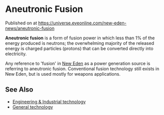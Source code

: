# Aneutronic Fusion
Published on  at https://universe.eveonline.com/new-eden-news/aneutronic-fusion

**Aneutronic fusion** is a form of fusion power in which less than 1% of
the energy produced is neutrons; the overwhelming majority of the
released energy is charged particles (protons) that can be converted
directly into electricity.

Any reference to 'fusion' in [New Eden](5m9PDmbyzmRXdP1vvQETRk)
as a power generation source is referring to aneutronic fusion.
Conventional fusion technology still exists in New Eden, but is used
mostly for weapons applications.

See Also
--------

-   [Engineering & Industrial technology](587lwcyHwGABUvNLgroYNa#engineering-&-industrial)
-   [General technology](587lwcyHwGABUvNLgroYNa)
